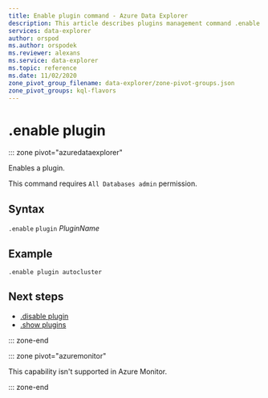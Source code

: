 ```yaml
---
title: Enable plugin command - Azure Data Explorer
description: This article describes plugins management command .enable plugin in Azure Data Explorer.
services: data-explorer
author: orspod
ms.author: orspodek
ms.reviewer: alexans
ms.service: data-explorer
ms.topic: reference
ms.date: 11/02/2020
zone_pivot_group_filename: data-explorer/zone-pivot-groups.json
zone_pivot_groups: kql-flavors
---
```

# .enable plugin

::: zone pivot="azuredataexplorer"

Enables a plugin.

This command requires `All Databases admin` permission.

## Syntax

`.enable` `plugin` *PluginName*

## Example

<!-- csl -->
```kusto
.enable plugin autocluster
``` 

## Next steps

* [.disable plugin](disable-plugin.md)
* [.show plugins](show-plugins.md)

::: zone-end

::: zone pivot="azuremonitor"

This capability isn't supported in Azure Monitor.

::: zone-end